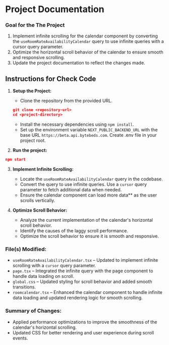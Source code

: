 # Project Documentation

### Goal for the The Project

1. Implement infinite scrolling for the calendar component by converting the `useRoomRateAvailabilityCalendar` query to use infinite queries with a cursor query parameter.
2. Optimize the horizontal scroll behavior of the calendar to ensure smooth and responsive scrolling.
3. Update the project documentation to reflect the changes made.

## Instructions for Check Code

1. **Setup the Project:**

   - Clone the repository from the provided URL.
   ```json
   git clone <repository-url>
   cd <project-directory>
   ```
   - Install the necessary dependencies using `npm install`.
   - Set up the environment variable `NEXT_PUBLIC_BACKEND_URL` with the base URL `https://beta.api.bytebeds.com`. Create .env file in your project root.

2. **Run the project:**

```json
npm start
```

3. **Implement Infinite Scrolling:**

   - Locate the `useRoomRateAvailabilityCalendar` query in the codebase.
   - Convert the query to use infinite queries. Use a `cursor` query parameter to fetch additional data when needed.
   - Ensure the calendar component can load more data\*\* as the user scrolls vertically.

4. **Optimize Scroll Behavior:**

   - Analyze the current implementation of the calendar's horizontal scroll behavior.
   - Identify the causes of the laggy scroll performance.
   - Optimize the scroll behavior to ensure it is smooth and responsive.

### File(s) Modified:

- `useRoomRateAvailabilityCalendar.tsx` – Updated to implement infinite scrolling with a `cursor` query parameter.
- `page.tsx` – Integrated the infinite query with the page component to handle data loading on scroll.
- `global.css` – Updated styling for scroll behavior and added smooth transitions.
- `roomcalendar.tsx` – Enhanced the calendar component to handle infinite data loading and updated rendering logic for smooth scrolling.

### Summary of Changes:

- Applied performance optimizations to improve the smoothness of the calendar's horizontal scrolling.
- Updated CSS for better rendering and user experience during scroll events.
